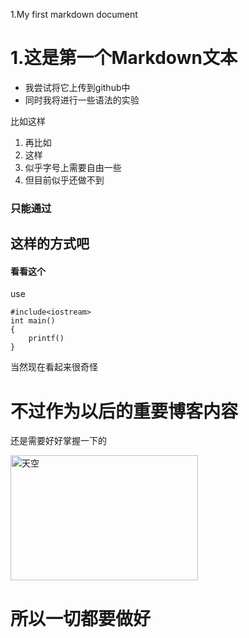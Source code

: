 1.My first markdown document

# 1.这是第一个Markdown文本
* 我尝试将它上传到github中
* 同时我将进行一些语法的实验

比如这样

1. 再比如
2. 这样
3. 似乎字号上需要自由一些
4. 但目前似乎还做不到

### 只能通过

## 这样的方式吧

#### 看看这个

use

	#include<iostream>
	int main()
	{		
		printf()
	}

当然现在看起来很奇怪
# 不过作为以后的重要博客内容
还是需要好好掌握一下的

<img src="https://github.com/LunaTheFinal/Markdowns/images/First_markdown/1.jpg" alt="天空" width="300" height="200"/>

# 所以一切都要做好
